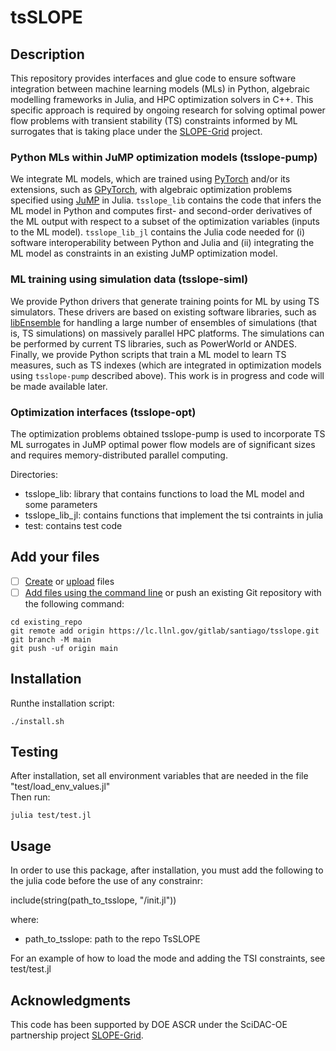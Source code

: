 # tsSLOPE


## Description

This repository provides interfaces and glue code to ensure software integration between machine learning models (MLs) in Python, algebraic modelling frameworks in Julia, and HPC optimization solvers in C++. This specific approach is required by ongoing research for solving optimal power flow problems with transient stability (TS) constraints informed by ML surrogates that is taking place under the [SLOPE-Grid](https://slope-grid.github.io/) project.

### Python MLs within JuMP optimization models (tsslope-pump)
We integrate ML models, which are trained using [PyTorch](https://pytorch.org/) and/or its extensions, such as [GPyTorch](https://gpytorch.ai/), with algebraic optimization problems specified using [JuMP](https://jump.dev/) in Julia. `tsslope_lib` contains the code that infers the ML model in Python and computes first- and second-order derivatives of the ML output with respect to a subset of the optimization variables (inputs to the ML model). `tsslope_lib_jl` contains the Julia code needed for (i) software interoperability between Python and Julia and (ii) integrating the ML model as constraints in an existing JuMP optimization model. 

### ML training using simulation data (tsslope-siml)
We provide Python drivers that generate training points for ML by using TS simulators. These drivers are based on existing software libraries, such as [libEnsemble](https://github.com/Libensemble/libensemble) for handling a large number of ensembles of simulations (that is, TS simulations) on massively parallel HPC platforms. The simulations can be performed by current TS libraries, such as PowerWorld or ANDES. Finally, we provide Python scripts that train a ML model to learn  TS measures, such as TS indexes (which are integrated in optimization models using  `tsslope-pump` described above). This work is in progress and code will be made available later.

### Optimization interfaces (tsslope-opt)
The optimization problems obtained  tsslope-pump is used to incorporate TS ML surrogates in JuMP optimal power flow models are of significant sizes and requires memory-distributed parallel computing. 

Directories:
  - tsslope_lib: library that contains functions to load the ML model and some parameters
  - tsslope_lib_jl: contains functions that implement the tsi contraints in julia
  - test: contains test code

## Add your files

- [ ] [Create](https://docs.gitlab.com/ee/user/project/repository/web_editor.html#create-a-file) or [upload](https://docs.gitlab.com/ee/user/project/repository/web_editor.html#upload-a-file) files
- [ ] [Add files using the command line](https://docs.gitlab.com/ee/gitlab-basics/add-file.html#add-a-file-using-the-command-line) or push an existing Git repository with the following command:

```
cd existing_repo
git remote add origin https://lc.llnl.gov/gitlab/santiago/tsslope.git
git branch -M main
git push -uf origin main
```

## Installation

Runthe installation script:
  
    ./install.sh 

## Testing

After installation, set all environment variables that are needed in the file "test/load_env_values.jl"    
Then run:
   
    julia test/test.jl

## Usage

In order to use this package, after installation, you must add the following to the julia code before the use of any constrainr:

include(string(path_to_tsslope, "/init.jl"))
  
where: 
 - path_to_tsslope: path to the repo TsSLOPE

For an example of how to load the mode and adding the TSI constraints, see test/test.jl

## Acknowledgments

This code has been supported by DOE ASCR under the SciDAC-OE partnership project [SLOPE-Grid](https://slope-grid.github.io/).
